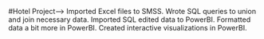 #Hotel Project-->
Imported Excel files to SMSS. 
Wrote SQL queries to union and join necessary data.
Imported SQL edited data to PowerBI.
Formatted data a bit more in PowerBI.
Created interactive visualizations in PowerBI.
